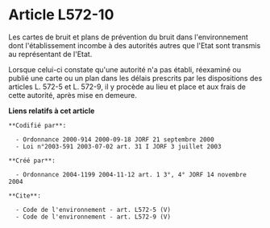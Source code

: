 # Article L572-10

Les cartes de bruit et plans de prévention du bruit dans l'environnement dont l'établissement incombe à des autorités autres
que l'Etat sont transmis au représentant de l'Etat. 

Lorsque celui-ci constate qu'une autorité n'a pas établi, réexaminé ou publié une carte ou un plan dans les délais prescrits
par les dispositions des articles L. 572-5 et L. 572-9, il y procède au lieu et place et aux frais de cette autorité, après
mise en demeure.

**Liens relatifs à cet article**

	**Codifié par**:

	  - Ordonnance 2000-914 2000-09-18 JORF 21 septembre 2000
	  - Loi n°2003-591 2003-07-02 art. 31 I JORF 3 juillet 2003

	**Créé par**:

	  - Ordonnance 2004-1199 2004-11-12 art. 1 3°, 4° JORF 14 novembre 2004

	**Cite**:

	  - Code de l'environnement - art. L572-5 (V)
	  - Code de l'environnement - art. L572-9 (V)
